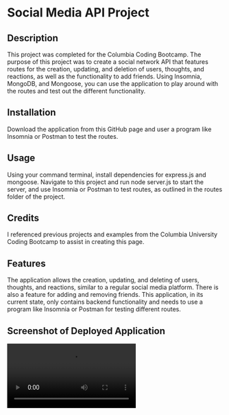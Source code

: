 # Social Media API Project

## Description

This project was completed for the Columbia Coding Bootcamp. The purpose of this project was to create a social network API that features routes for the creation, updating, and deletion of users, thoughts, and reactions, as well as the functionality to add friends. Using Insomnia, MongoDB, and Mongoose, you can use the application to play around with the routes and test out the different functionality.

## Installation

Download the application from this GitHub page and user a program like Insomnia or Postman to test the routes.

## Usage

Using your command terminal, install dependencies for express.js and mongoose. Navigate to this project and run node server.js to start the server, and use Insomnia or Postman to test routes, as outlined in the routes folder of the project.

## Credits

I referenced previous projects and examples from the Columbia University Coding Bootcamp to assist in creating this page.

## Features

The application allows the creation, updating, and deleting of users, thoughts, and reactions, similar to a regular social media platform. There is also a feature for adding and removing friends. This application, in its current state, only contains backend functionality and needs to use a program like Insomnia or Postman for testing different routes. 

## Screenshot of Deployed Application

![Walkthrough video of the Social Media API application](assets/video/socialnetworkapivideo.mp4)